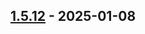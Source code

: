 ## [1.5.12] - 2025-01-08
[1.5.12]: https://github.com/traveling-lumine/genshin_mod_manager/releases/tag/v1.5.12
